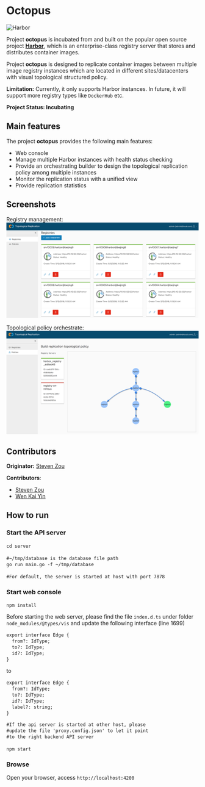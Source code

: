 # Octopus
<img alt="Harbor" src="images/logo.png =118x123">

Project **octopus** is incubated from and built on the popular open source project **[Harbor](https://github.com/vmware/harbor)**, which is an enterprise-class registry server that stores and distributes container images. 

Project **octopus** is designed to replicate container images between multiple image registry instances which are located in different sites/datacenters with visual topological structured policy.

**Limitation:** Currently, it only supports Harbor instances. In future, it will support more registry types like `DockerHub` etc.

**Project Status: Incubating**

## Main features
The project **octopus** provides the following main features:
* Web console
* Manage multiple Harbor instances with health status checking
* Provide an orchestrating builder to design the topological replication policy among multiple instances
* Monitor the replication status with a unified view
* Provide replication statistics

## Screenshots
Registry management:
<img alt="Harbor" src="images/registry-mgmt.png">

Topological policy orchestrate:
<img alt="Harbor" src="images/topological-policy.png">

## Contributors
**Originator:** [Steven Zou](mailto:szou@vmware.com)

**Contributors**:
* [Steven Zou](mailto:szou@vmware.com)
* [Wen Kai Yin](mailto:yinw@vmware.com)

## How to run

### Start the API server
```
cd server

#~/tmp/database is the database file path
go run main.go -f ~/tmp/database

#For default, the server is started at host with port 7878
```

### Start web console
```
npm install

```


Before starting the web server, please find the file `index.d.ts` under folder `node_modules/@types/vis` and update the following interface (line 1699)

```
export interface Edge {
  from?: IdType;
  to?: IdType;
  id?: IdType;
}
```

to

```
export interface Edge {
  from?: IdType;
  to?: IdType;
  id?: IdType;
  label?: string;
}
```

```
#If the api server is started at other host, please
#update the file 'proxy.config.json' to let it point
#to the right backend API server

npm start
```

### Browse
Open your browser, access `http://localhost:4200`